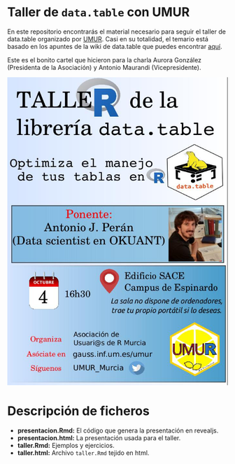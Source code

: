 # Taller de `data.table` con UMUR

En este repositorio encontrarás el material necesario para seguir el taller de data.table organizado por [UMUR](http://gauss.inf.um.es/umur/). 
Casi en su totalidad, el temario está basado en los apuntes de la wiki de data.table que puedes encontrar [aquí](https://github.com/Rdatatable/data.table/wiki/Getting-started).

Este es el bonito cartel que hicieron para la charla Aurora González (Presidenta de la Asociación) y Antonio Maurandi (Vicepresidente).

![Cartel del taller](https://github.com/discosusados/taller_umur_datatable/blob/master/taller.jpeg)

# Descripción de ficheros

- **presentacion.Rmd:** El código que genera la presentación en revealjs.
- **presentacion.html:** La presentación usada para el taller.
- **taller.Rmd:** Ejemplos y ejercicios.
- **taller.html:** Archivo `taller.Rmd` tejido en html.


